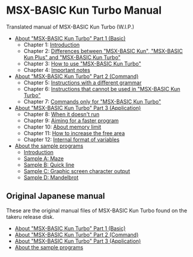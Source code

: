 # MSX-BASIC Kun Turbo Manual

Translated manual of MSX-BASIC Kun Turbo (W.I.P.)

- [About "MSX-BASIC Kun Turbo" Part 1 (Basic)](md/MSX-BASIC_Kun_Part_1.md)  
  - Chapter 1: [Introduction](md/MSX-BASIC_Kun_Part_1.md#1-introduction)
  - Chapter 2: [Differences between "MSX-BASIC Kun", "MSX-BASIC Kun Plus" and "MSX-BASIC Kun Turbo"](md/MSX-BASIC_Kun_Part_1.md#2-differences-between-msx-basic-kun-msx-basic-kun-plus-and-msx-basic-kun-turbo)
  - Chapter 3: [How to use "MSX-BASIC Kun Turbo"](md/MSX-BASIC_Kun_Part_1.md#3-how-to-use-msx-basic-kun-turbo)
  - Chapter 4: [Important notes](md/MSX-BASIC_Kun_Part_1.md#4-important-notes)
- [About "MSX-BASIC Kun Turbo" Part 2 (Command)](md/MSX-BASIC_Kun_Part_2.md)  
  - Chapter 5: [Instructions with a different grammar](md/MSX-BASIC_Kun_Part_2.md#5-instructions-with-a-different-grammar)   
  - Chapter 6: [Instructions that cannot be used in "MSX-BASIC Kun Turbo"](md/MSX-BASIC_Kun_Part_2.md#6-instructions-that-cannot-be-used-in-msx-basic-kun-turbo)  
  - Chapter 7: [Commands only for "MSX-BASIC Kun Turbo"](md/MSX-BASIC_Kun_Part_2.md#7-commands-only-for-msx-basic-kun-turbo)  
- [About "MSX-BASIC Kun Turbo" Part 3 (Application)](md/MSX-BASIC_Kun_Part_3.md)  
  - Chapter 8: [When it doesn't run](md/MSX-BASIC_Kun_Part_3.md)  
  - Chapter 9: [Aiming for a faster program](md/MSX-BASIC_Kun_Part_3.md)  
  - Chapter 10:  [About memory limit](md/MSX-BASIC_Kun_Part_3.md)  
  - Chapter 11:  [How to increase the free area](md/MSX-BASIC_Kun_Part_3.md)  
  - Chapter 12:  [Internal format of variables](md/MSX-BASIC_Kun_Part_3.md)  
- [About the sample programs](md/Sample_Programs.md)
  - [Introduction](md/Sample_Programs.md#introduction)  
  - [Sample A: Maze](md/Sample_Programs.md#sample-a-maze)  
  - [Sample B: Quick line](md/Sample_Programs.md#sample-b-quick-line)  
  - [Sample C: Graphic screen character output](md/Sample_Programs.md#sample-c-graphic-screen-character-output)  
  - [Sample D: Mandelbrot](md/Sample_Programs.md#sample-d-mandelbrot-set)  


## Original Japanese manual
These are the original manual files of MSX-BASIC Kun Turbo found on the takeru release disk.

- [About "MSX-BASIC Kun Turbo" Part 1 (Basic)](txt/basicn1.txt)
- [About "MSX-BASIC Kun Turbo" Part 2 (Command)](txt/basicn2.txt)
- [About "MSX-BASIC Kun Turbo" Part 3 (Application)](txt/basicn3.txt)
- [About the sample programs](txt/sample.txt)


